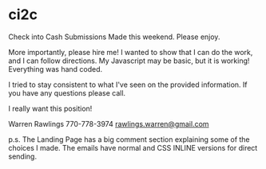 # ci2c
Check into Cash Submissions
Made this weekend. Please enjoy. 

More importantly, please hire me! I wanted to show that I can do the work, 
and I can follow directions. My Javascript may be basic, but it is working! 
Everything was hand coded.

I tried to stay consistent to what I've seen on the provided information. 
If you have any questions please call.

I really want this position!

Warren Rawlings
770-778-3974
rawlings.warren@gmail.com


p.s.
The Landing Page has a big comment section explaining some of the choices 
I made. The emails have normal and CSS INLINE versions for direct sending.

